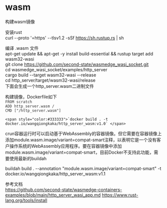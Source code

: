 # wasm
  构建wasm镜像

  安装rust  
curl --proto '=https' --tlsv1.2 -sSf https://sh.rustup.rs | sh  

  编译 .wasm 文件  
apt-get update && apt-get -y install build-essential && rustup target add wasm32-wasi  
git clone https://github.com/second-state/wasmedge_wasi_socket.git  
cd wasmedge_wasi_socket/examples/http_server  
cargo build --target wasm32-wasi --release  
cd http_server/target/wasm32-wasi/release  
  下面会生成一个http_server.wasm二进制文件  


  构建镜像，Dockerfile如下  
    <span style="color:#333333">`FROM scratch` </span>   
    <span style="color:#333333">`ADD http_server.wasm /` </span>   
    <span style="color:#333333">`CMD ["/http_server.wasm"] ` </span>   

    <span style="color:#333333">`docker build . -t docker.io/wangqiongkaka/http_server_wasm:v1.0` </span>   


  crun容器运行时可以启动基于WebAssembly的容器镜像。但它需要在容器镜像上添加module.wasm.image/variant=compat-smart注释，以表明它是一个没有客户操作系统的WebAssembly应用程序。要在容器镜像中添加module.wasm.image/variant=compat-smart，目前Docker不支持此功能，需要使用最新的buildah

buildah build . --annotation "module.wasm.image/variant=compat-smart" -t docker.io/wangqiongkaka/http_server_wasm:v1.1

  参考文档  
https://github.com/second-state/wasmedge-containers-examples/blob/main/http_server_wasi_app.md
https://www.rust-lang.org/tools/install
